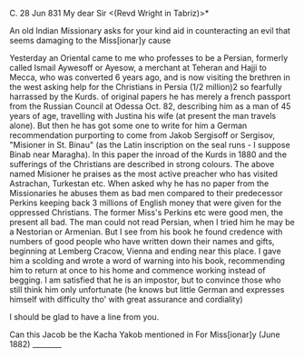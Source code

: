 C. 28 Jun 831
My dear Sir <(Revd Wright in Tabriz)>*

An old Indian Missionary asks for your kind aid in counteracting an evil that seems damaging to the Miss[ionar]y cause

Yesterday an Oriental came to me who professes to be a Persian, formerly called Ismail Aywesoff or Ayesow, a merchant at Teheran and Hajji to Mecca, who was converted 6 years ago, and is now visiting the brethren in the west asking help for the Christians in Persia (1/2 million)2 so fearfully harrassed by the Kurds. of original papers he has merely a french passport from the Russian Council at Odessa Oct. 82, describing him as a man of 45 years of age, travelling with Justina his wife (at present the man travels alone). But then he has got some one to write for him a German recommendation purporting to come from Jakob Sergisoff or Sergisov, "Misioner in St. Binau" (as the Latin inscription on the seal runs - I suppose Binab near Maragha). In this paper the inroad of the Kurds in 1880 and the sufferings of the Christians are described in strong colours. The above named Misioner he praises as the most active preacher who has visited Astrachan, Turkestan etc. When asked why he has no paper from the Missionaries he abuses them as bad men compared to their predecessor Perkins keeping back 3 millions of English money that were given for the oppressed Christians. The former Miss's Perkins etc were good men, the present all bad. The man could not read Persian, when I tried him he may be a Nestorian or Armenian. But I see from his book he found credence with numbers of good people who have written down their names and gifts, beginning at Lemberg Cracow, Vienna and ending near this place. I gave him a scolding and wrote a word of warning into his book, recommending him to return at once to his home and commence working instead of begging. I am satisfied that he is an impostor, but to convince those who still think him only unfortunate (he knows but little German and expresses himself with difficulty tho' with great assurance and cordiality)

I should be glad to have a line from you.

Can this Jacob be the Kacha Yakob mentioned in For Miss[ionar]y (June 1882) ________
